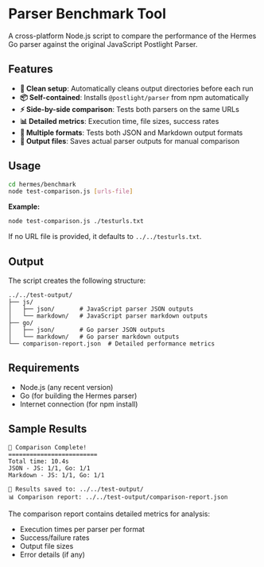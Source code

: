 # Parser Benchmark Tool

A cross-platform Node.js script to compare the performance of the Hermes Go parser against the original JavaScript Postlight Parser.

## Features

- **🧹 Clean setup**: Automatically cleans output directories before each run
- **📦 Self-contained**: Installs `@postlight/parser` from npm automatically  
- **⚡ Side-by-side comparison**: Tests both parsers on the same URLs
- **📊 Detailed metrics**: Execution time, file sizes, success rates
- **🔄 Multiple formats**: Tests both JSON and Markdown output formats
- **💾 Output files**: Saves actual parser outputs for manual comparison

## Usage

```bash
cd hermes/benchmark
node test-comparison.js [urls-file]
```

**Example:**
```bash
node test-comparison.js ./testurls.txt
```

If no URL file is provided, it defaults to `../../testurls.txt`.

## Output

The script creates the following structure:

```
../../test-output/
├── js/
│   ├── json/       # JavaScript parser JSON outputs
│   └── markdown/   # JavaScript parser markdown outputs
├── go/
│   ├── json/       # Go parser JSON outputs  
│   └── markdown/   # Go parser markdown outputs
└── comparison-report.json  # Detailed performance metrics
```

## Requirements

- Node.js (any recent version)
- Go (for building the Hermes parser)
- Internet connection (for npm install)

## Sample Results

```
🎯 Comparison Complete!
=========================
Total time: 10.4s
JSON - JS: 1/1, Go: 1/1
Markdown - JS: 1/1, Go: 1/1

📁 Results saved to: ../../test-output/
📊 Comparison report: ../../test-output/comparison-report.json
```

The comparison report contains detailed metrics for analysis:
- Execution times per parser per format
- Success/failure rates
- Output file sizes
- Error details (if any)